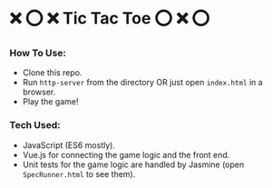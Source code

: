 # ❌ ⭕️ ❌ Tic Tac Toe ⭕️ ❌ ⭕️

### How To Use:

- Clone this repo.
- Run `http-server` from the directory OR just open `index.html` in a browser.
- Play the game!

### Tech Used:

- JavaScript (ES6 mostly).
- Vue.js for connecting the game logic and the front end.
- Unit tests for the game logic are handled by Jasmine (open `SpecRunner.html` to see them).
